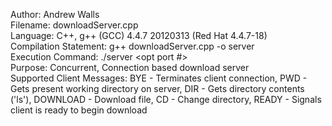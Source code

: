 Author: Andrew Walls                                                                                                                                                
Filename: downloadServer.cpp                                                 
Language: C++, g++ (GCC) 4.4.7 20120313 (Red Hat 4.4.7-18)                   
Compilation Statement: g++ downloadServer.cpp -o server                      
Execution Command: ./server <opt port #>                                     
Purpose: Concurrent, Connection based download server    
Supported Client Messages: BYE - Terminates client connection,
                           PWD - Gets present working directory on server,
                           DIR - Gets directory contents ('ls'),
                           DOWNLOAD - Download file,
                           CD - Change directory,
                           READY - Signals client is ready to begin download


